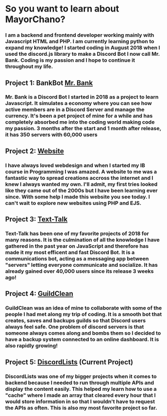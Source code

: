<!-- TITLE: Home -->
<!-- SUBTITLE: Meet MayorChano -->

# So you want to learn about MayorChano?

### I am a backend and frontend developer working mainly with Javascript HTML and PHP. I am currently learning python to expand my knowledge! I started coding in August 2018 when I used the discord.js library to make a Discord Bot I now call Mr. Bank. Coding is my passion and I hope to continue it throughout my life.

## Project 1: BankBot [Mr. Bank](https://bot.mayorchano.me)
### Mr. Bank is a Discord Bot I started in 2018 as a project to learn Javascript. It simulates a economy where you can see how active members are in a Discord Server and manage the currency. It's been a pet project of mine for a while and has completely absorbed me into the coding world making code my passion. 3 months after the start and 1 month after release, it has 350 servers with 60,000 users

## Project 2: [Website](https://mayorchano.me)
### I have always loved webdesign and when I started my IB course in Programming I was amazed. A website to me was a fantastic way to spread creations accross the internet and I knew I always wanted my own. I'll admit, my first tries looked like they came out of the 2000s but I have been learning ever since. With some help I made this website you see today. I can't wait to explore new websites using PHP and EJS.

## Project 3: [Text-Talk](https://tt.mayorchano.me)
### Text-Talk has been one of my favorite projects of 2018 for many reasons. It is the culmination of all the knowledge I have gathered in the past year on JavaScript and therefore has made it my most efficent and fast Discord Bot. It is a communications bot, acting as a messaging app between "servers" letting everyone communicate and socialize. It has already gained over 40,000 users since its release 3 weeks ago!

## Project 4: [GuildClean](https://guildclean.glitch.me)
### GuildClean was an idea of mine to collaborate with some of the people I had met along my trip of coding. It is a smooth bot that creates, saves and backups guilds so that Discord users always feel safe. One problem of discord servers is that someone always comes along and bombs them so I decided to have a backup system connected to an online dashboard. It is also rapidly growing!

## Project 5: [DiscordLists](https://lists.mayorchano.me) (Current Project)
### DiscordLists was one of my bigger projects when it comes to backend because I needed to run through multiple APIs and display the content easily. This helped my learn how to use a "cache" where I made an array that cleared every hour that I would store information in so that I wouldn't have to request the APIs as often. This is also my most favorite project so far.